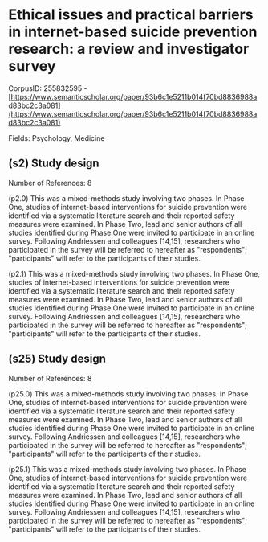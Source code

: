 # Ethical issues and practical barriers in internet-based suicide prevention research: a review and investigator survey

CorpusID: 255832595 - [https://www.semanticscholar.org/paper/93b6c1e5211b014f70bd8836988ad83bc2c3a081](https://www.semanticscholar.org/paper/93b6c1e5211b014f70bd8836988ad83bc2c3a081)

Fields: Psychology, Medicine

## (s2) Study design
Number of References: 8

(p2.0) This was a mixed-methods study involving two phases. In Phase One, studies of internet-based interventions for suicide prevention were identified via a systematic literature search and their reported safety measures were examined. In Phase Two, lead and senior authors of all studies identified during Phase One were invited to participate in an online survey. Following Andriessen and colleagues [14,15], researchers who participated in the survey will be referred to hereafter as "respondents"; "participants" will refer to the participants of their studies.

(p2.1) This was a mixed-methods study involving two phases. In Phase One, studies of internet-based interventions for suicide prevention were identified via a systematic literature search and their reported safety measures were examined. In Phase Two, lead and senior authors of all studies identified during Phase One were invited to participate in an online survey. Following Andriessen and colleagues [14,15], researchers who participated in the survey will be referred to hereafter as "respondents"; "participants" will refer to the participants of their studies.
## (s25) Study design
Number of References: 8

(p25.0) This was a mixed-methods study involving two phases. In Phase One, studies of internet-based interventions for suicide prevention were identified via a systematic literature search and their reported safety measures were examined. In Phase Two, lead and senior authors of all studies identified during Phase One were invited to participate in an online survey. Following Andriessen and colleagues [14,15], researchers who participated in the survey will be referred to hereafter as "respondents"; "participants" will refer to the participants of their studies.

(p25.1) This was a mixed-methods study involving two phases. In Phase One, studies of internet-based interventions for suicide prevention were identified via a systematic literature search and their reported safety measures were examined. In Phase Two, lead and senior authors of all studies identified during Phase One were invited to participate in an online survey. Following Andriessen and colleagues [14,15], researchers who participated in the survey will be referred to hereafter as "respondents"; "participants" will refer to the participants of their studies.
